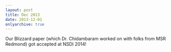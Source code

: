 ```yaml
---
layout: post
title: Dec 2013
date: 2013-12-01
onlyarchive: true
---
```

Our Blizzard paper (which Dr. Chidambaram worked on with folks from MSR Redmond) got accepted at NSDI 2014!
